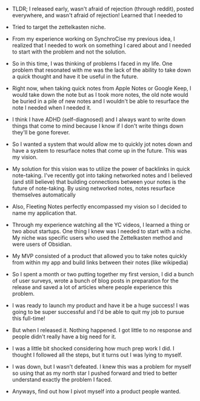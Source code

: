 -  TLDR; I released early, wasn't afraid of rejection (through reddit), posted everywhere, and wasn't afraid of rejection! Learned that I needed to
- Tried to target the zettelkasten niche. 

- From my experience working on SynchroCise my previous idea, I realized that I needed to work on something I cared about and I needed to start with the problem and not the solution.
- So in this time, I was thinking of problems I faced in my life. One problem that resonated with me was the lack of the ability to take down a quick thought and have it be useful in the future.
- Right now, when taking quick notes from Apple Notes or Google Keep, I would take down the note but as I took more notes, the old note would be buried in a pile of new notes and I wouldn't be able to resurface the note I needed when I needed it.
- I think I have ADHD (self-diagnosed) and I always want to write down things that come to mind because I know if I don't write things down they'll be gone forever. 
- So I wanted a system that would allow me to quickly jot notes down and have a system to resurface notes that come up in the future. This was my vision. 
- My solution for this vision was to utilize the power of backlinks in quick note-taking. I've recently got into taking networked notes and I believed (and still believe) that building connections between your notes is the future of note-taking. By using networked notes, notes resurface themselves automatically  
- Also, Fleeting Notes perfectly encompassed my vision so I decided to name my application that. 
- Through my experience watching all the YC videos, I learned a thing or two about startups. One thing I knew was I needed to start with a niche. My niche was specific users who used the Zettelkasten method and were users of Obsidian. 
- My MVP consisted of a product that allowed you to take notes quickly from within my app and build links between their notes (like wikipedia)
- So I spent a month or two putting together my first version, I did a bunch of user surveys, wrote a bunch of blog posts in preparation for the release and saved a lot of articles where people experience this problem.
- I was ready to launch my product and have it be a huge success! I was going to be super successful and I'd be able to quit my job to pursue this full-time!
- But when I released it. Nothing happened. I got little to no response and people didn't really have a big need for it.
- I was a little bit shocked considering how much prep work I did. I thought I followed all the steps, but it turns out I was lying to myself. 
- I was down, but I wasn't defeated. I knew this was a problem for myself so using that as my north star I pushed forward and tried to better understand exactly the problem I faced.
- Anyways, find out how I pivot myself into a product people wanted. 